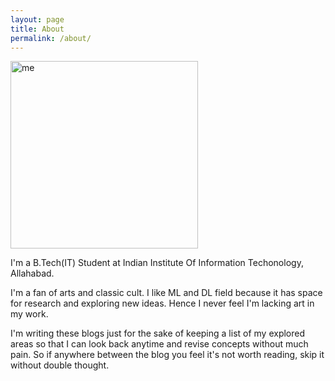 ```yaml
---
layout: page
title: About
permalink: /about/
---
```


<!-- ![my image]({{"/assets/me.jpeg" | relative_url}}) -->

<img src="../assets/me.jpeg" alt="me" width="300px" height="300px" >

<p>I'm a B.Tech(IT) Student at Indian Institute Of Information Techonology, Allahabad.</p>
<p>I'm a fan of arts and classic cult. I like ML and DL field because it has space for research and exploring new ideas. Hence I never feel I'm lacking art in my work.</p>
<p>I'm writing these blogs just for the sake of keeping a list of my explored areas so that I can look back anytime and revise concepts without much pain. So if anywhere between the blog you feel it's not worth reading, skip it without double thought. </p>
